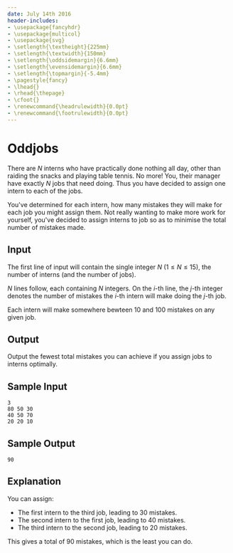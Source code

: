 ```yaml
---
date: July 14th 2016
header-includes:
- \usepackage{fancyhdr}
- \usepackage{multicol}
- \usepackage{svg}
- \setlength{\textheight}{225mm}
- \setlength{\textwidth}{150mm}
- \setlength{\oddsidemargin}{6.6mm}
- \setlength{\evensidemargin}{6.6mm}
- \setlength{\topmargin}{-5.4mm}
- \pagestyle{fancy}
- \lhead{}
- \rhead{\thepage}
- \cfoot{}
- \renewcommand{\headrulewidth}{0.0pt}
- \renewcommand{\footrulewidth}{0.0pt}
---
```


# Oddjobs

There are $N$ interns who have practically done nothing all day, other than raiding the snacks and
playing table tennis. No more! You, their manager have exactly $N$ jobs that need doing.
Thus you have decided to assign one intern to each of the jobs.

You've determined for each intern, how many mistakes they will make for each job you might assign them.
Not really wanting to make more work for yourself, you've decided to assign interns to job so as to minimise the
total number of mistakes made.

## Input

The first line of input will contain the single integer $N$ ($1 \leq N \leq 15$), the number of interns (and the number
of jobs).

$N$ lines follow, each containing $N$ integers.
On the $i$-th line, the $j$-th integer denotes the number of mistakes the $i$-th intern will make doing the $j$-th job.

Each intern will make somewhere bewteen 10 and 100 mistakes on any given job.

## Output

Output the fewest total mistakes you can achieve if you assign jobs to interns optimally.

## Sample Input
```
3
80 50 30
40 50 70
20 20 10
```

## Sample Output
```
90
```

## Explanation

You can assign:

- The first intern to the third job, leading to 30 mistakes.
- The second intern to the first job, leading to 40 mistakes.
- The third intern to the second job, leading to 20 mistakes.

This gives a total of 90 mistakes, which is the least you can do.
